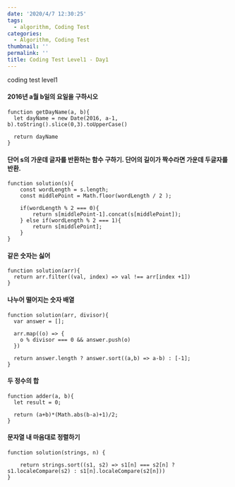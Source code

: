 ```yaml
---
date: '2020/4/7 12:30:25'
tags:
  - algorithm, Coding Test
categories:
  - Algorithm, Coding Test
thumbnail: ''
permalink: ''
title: Coding Test Level1 - Day1
---
```


coding test level1

<!-- more -->


#### 2016년 a월 b일의 요일을 구하시오

```
function getDayName(a, b){
  let dayName = new Date(2016, a-1, b).toString().slice(0,3).toUpperCase()

  return dayName
}
```

#### 단어 s의 가운데 글자를 반환하는 함수 구하기. 단어의 길이가 짝수라면 가운데 두글자를 반환.

```
function solution(s){
    const wordLength = s.length;
    const middlePoint = Math.floor(wordLength / 2 );

    if(wordLength % 2 === 0){
        return s[middlePoint-1].concat(s[middlePoint]);
    } else if(wordLength % 2 === 1){
        return s[middlePoint];
    }
}
```

#### 같은 숫자는 싫어

```
function solution(arr){
  return arr.filter((val, index) => val !== arr[index +1])
}
```

#### 나누어 떨어지는 숫자 배열

```
function solution(arr, divisor){
  var answer = [];

  arr.map((o) => {
    o % divisor === 0 && answer.push(o)
  })

  return answer.length ? answer.sort((a,b) => a-b) : [-1];
}
```

#### 두 정수의 합

```
function adder(a, b){
  let result = 0;

  return (a+b)*(Math.abs(b-a)+1)/2;
}
```

#### 문자열 내 마음대로 정렬하기

```
function solution(strings, n) {

    return strings.sort((s1, s2) => s1[n] === s2[n] ? s1.localeCompare(s2) : s1[n].localeCompare(s2[n]))
}
```